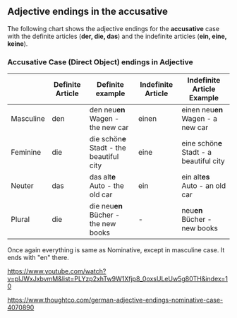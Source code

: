 ## Adjective endings in the accusative

The following chart shows the adjective endings for the **accusative** case with the definite articles (**der, die, das**) and the indefinite articles (**ein, eine, keine**).

### Accusative Case (Direct Object) endings in Adjective

|           | Definite Article | Definite example                         | Indefinite Article | Indefinite Article Example               |
| --------- | ---------------- | ---------------------------------------- | ------------------ | ---------------------------------------- |
| Masculine | den              | den neu**en** Wagen - the new car        | einen              | einen neu**en** Wagen - a new car        |
| Feminine  | die              | die schön**e** Stadt - the beautiful city | eine               | eine schön**e** Stadt - a beautiful city |
| Neuter    | das              | das alt**e** Auto - the old car          | ein                | ein alt**es** Auto - an old car          |
| Plural    | die              | die neu**en** Bücher - the new books     | -                  | neu**en** Bücher - new books             |

Once again everything is same as Nominative, except in masculine case. It ends with "en" there.





https://www.youtube.com/watch?v=plJWxJxbvmM&list=PLYzp2xhTw9W1Xfjp8_0oxsULeUw5g80TH&index=10

https://www.thoughtco.com/german-adjective-endings-nominative-case-4070890